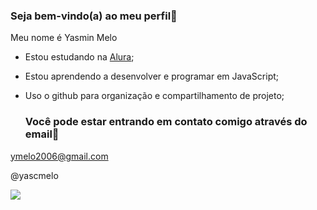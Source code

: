 ### Seja bem-vindo(a) ao meu perfil💙

Meu nome é Yasmin Melo

- Estou estudando na [Alura](https://www.alura.com.br);
- Estou aprendendo a desenvolver e programar em JavaScript;
- Uso o github para organização e compartilhamento de projeto;

  ### Você pode estar entrando em contato comigo através do email📧

ymelo2006@gmail.com

@yascmelo

![](https://media1.tenor.com/m/vcdlaZPcQ7UAAAAC/young-sheldon-boy.gif)


